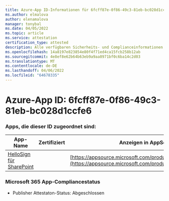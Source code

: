 ```yaml
---
title: Azure-App ID-Informationen für 6fcff87e-0f86-49c3-81eb-bc028d1ccfe6
ms.author: elmalova
author: elenamalova
manager: tonybal
ms.date: 04/05/2022
ms.topic: article
ms.service: attestation
certification_type: attested
description: Alle verfügbaren Sicherheits- und Complianceinformationen für 6fcff87e-0f86-49c3-81eb-bc028d1ccfe6.
ms.openlocfilehash: 14a8197e823854e80f4f71ed4ca15fcb258b12ab
ms.sourcegitcommit: 4e8ef8e62b64b63eb9a9aa8971bf0c6ba14c2d03
ms.translationtype: MT
ms.contentlocale: de-DE
ms.lasthandoff: 04/06/2022
ms.locfileid: "64678335"
---
```

# <a name="azure-app-id-6fcff87e-0f86-49c3-81eb-bc028d1ccfe6"></a>Azure-App ID: 6fcff87e-0f86-49c3-81eb-bc028d1ccfe6


### <a name="apps-associated-with-this-id"></a>Apps, die dieser ID zugeordnet sind:
| **App-Name** | **Zertifiziert** | **Anzeigen in AppSource** |
|--------------|---------------|-----------------------|
| [HelloSign für SharePoint](../forward/WA200003245.md) |  | [https://appsource.microsoft.com/product/office/WA200003245](https://appsource.microsoft.com/product/office/WA200003245) |

### <a name="microsoft-365-app-compliance-status"></a>Microsoft 365 App-Compliancestatus
- Publisher Attestaton-Status: Abgeschlossen
